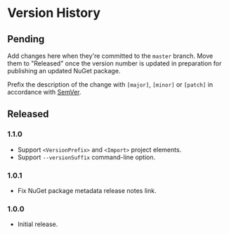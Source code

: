 # Version History

## Pending

Add changes here when they're committed to the `master` branch. Move them to "Released" once the version number
is updated in preparation for publishing an updated NuGet package.

Prefix the description of the change with `[major]`, `[minor]` or `[patch]` in accordance with [SemVer](http://semver.org).

## Released

### 1.1.0

* Support `<VersionPrefix>` and `<Import>` project elements.
* Support `--versionSuffix` command-line option.

### 1.0.1

* Fix NuGet package metadata release notes link.

### 1.0.0

* Initial release.
